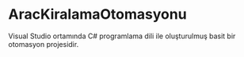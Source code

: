 # AracKiralamaOtomasyonu
Visual Studio ortamında C# programlama dili ile oluşturulmuş basit bir otomasyon projesidir.
